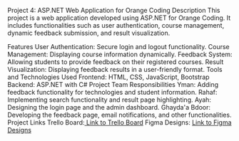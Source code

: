Project 4: ASP.NET Web Application for Orange Coding
Description
This project is a web application developed using ASP.NET for Orange Coding. It includes functionalities such as user authentication, course management, dynamic feedback submission, and result visualization.

Features
User Authentication: Secure login and logout functionality.
Course Management: Displaying course information dynamically.
Feedback System: Allowing students to provide feedback on their registered courses.
Result Visualization: Displaying feedback results in a user-friendly format.
Tools and Technologies Used
Frontend: HTML, CSS, JavaScript, Bootstrap
Backend: ASP.NET with C#
Project Team Responsibilities
Yman: Adding feedback functionality for technologies and student information.
Rahaf: Implementing search functionality and result page highlighting.
Ayah: Designing the login page and the admin dashboard.
Ghayda'a Bdoor: Developing the feedback page, email notifications, and other functionalities.
Project Links
Trello Board:[ Link to Trello Board](https://trello.com/b/VwYFHTck/dynamic-online-feedback-system)
Figma Designs: [Link to Figma Designs](https://www.figma.com/design/I8wD31QAJfwDX4kCTK3cWb/Untitled?node-id=0-1&t=iJvi1sdsKkDHCnoV-0)
